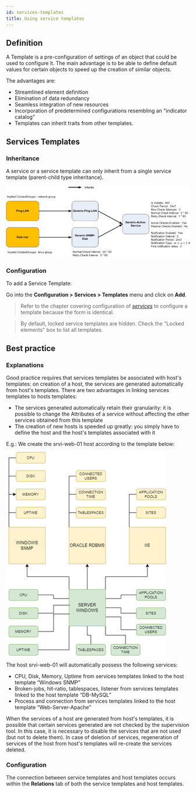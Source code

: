 ```yaml
---
id: services-templates
title: Using service templates
---
```


## Definition

A Template is a pre-configuration of settings of an object that could be used to
configure it. The main advantage is to be able to define default values for
certain objects to speed up the creation of similar objects.

The advantages are:

- Streamlined element definition
- Elimination of data redundancy
- Seamless integration of new resources
- Incorporation of predetermined configurations resembling an "indicator catalog"
- Templates can inherit traits from other templates.

## Services Templates

### Inheritance

A service or a service template can only inherit from a single service template
(parent-child type inheritance).

![image](../../assets/service-template/09heritageservice.png)

### Configuration

To add a Service Template:

Go into the **Configuration > Services > Templates** menu and click on **Add**.

> Refer to the chapter covering configuration of *[services](monitoring-service.md)* to configure a template because the form is identical.

> By default, locked service templates are hidden. Check the "Locked elements" box to list all templates.

## Best practice

### Explanations

Good practice requires that services templates be associated with host's
templates: on creation of a host, the services are generated automatically from
host's templates. There are two advantages in linking services templates to
hosts templates:

  - The services generated automatically retain their granularity: it is
    possible to change the Attributes of a service without affecting the other
    services obtained from this template
  - The creation of new hosts is speeded up greatly: you simply have to define
    the host and the host's templates associated with it

E.g.: We create the srvi-web-01 host according to the template below:

![image](../../assets/service-template/host_example.png)

The host srvi-web-01 will automatically possess the following services:

  - CPU, Disk, Memory, Uptime from services templates linked to the host
    template “Windows SNMP”
  - Broken-jobs, hit-ratio, tablespaces, listener from services templates linked
    to the host template “DB-MySQL”
  - Process and connection from services templates linked to the host template
    “Web-Server-Apache”

When the services of a host are generated from host's templates, it is possible
that certain services generated are not checked by the supervision tool. In this
case, it is necessary to disable the services that are not used (but not to
delete them). In case of deletion of services, regeneration of services of the
host from host's templates will re-create the services deleted.

### Configuration

The connection between service templates and host templates occurs within the **Relations** tab of both the service templates and host templates.